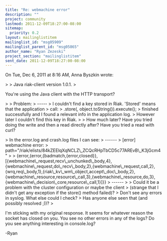 ```yaml
---
title: "Re: webmachine error"
description: ""
project: community
lastmod: 2011-12-09T18:27:00-08:00
sitemap:
  priority: 0.2
layout: mailinglistitem
mailinglist_id: "msg05909"
mailinglist_parent_id: "msg05865"
author_name: "Ryan Zezeski"
project_section: "mailinglistitem"
sent_date: 2011-12-09T18:27:00-08:00
---
```



On Tue, Dec 6, 2011 at 8:16 AM, Anna Byszkin wrote:

&gt;
&gt; Java riak-client version 1.0.1.
&gt;

You're using the Java client with the HTTP transport?


&gt;
&gt; Problem:
&gt; -----
&gt; I couldn't find a key stored in Riak. 'Stored' means that the application
&gt; call:
&gt; .store(, object.toString()).execute();
&gt; finished successfully and I found a relevant info in the application log.
&gt; However later I couldn't find this key in Riak.
&gt;
&gt;
How much later? Have you tried doing the write and then a read directly
after? Have you tried a read with curl?


&gt; In the error.log and crash.log files I can see:
&gt; ------
&gt; [error] webmachine error:
&gt; path="/riak/elists/84kZEElqXqNCLZ\\_ZCQcRHpTbCD5c77AREvB\\_K3jGcm4"
&gt;
&gt; {error,{error,{badmatch,{error,closed}},[{webmachine\\_request,recv\\_unchunked\\_body,4},{webmachine\\_request,do\\_recv\\_body,2},{webmachine\\_request,call,2},{wrq,req\\_body,1},{riak\\_kv\\_wm\\_object,accept\\_doc\\_body,2},{webmachine\\_resource,resource\\_call,3},{webmachine\\_resource,do,3},{webmachine\\_decision\\_core,resource\\_call,1}]}}
&gt; ------
&gt;
&gt; Could it be a problem with the cluster configuration or maybe the client
&gt; (strange that I didn't get any exception if the store() method failed)?
&gt; Don't see any errors in syslog. What else could I check?
&gt; Has anyone else seen that (and possibly resolved ;))?
&gt;

I'm sticking with my original response. It seems for whatever reason the
socket has closed on you. You see no other errors in any of the logs? Do
you see anything interesting in console.log?

-Ryan
